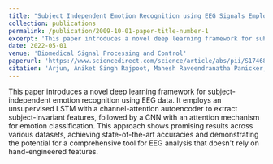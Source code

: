 ```yaml
---
title: "Subject Independent Emotion Recognition using EEG Signals Employing Attention Driven Neural Networks"
collection: publications
permalink: /publication/2009-10-01-paper-title-number-1
excerpt: 'This paper introduces a novel deep learning framework for subject-independent emotion recognition using EEG data. It employs an unsupervised LSTM with a channel-attention autoencoder to extract subject-invariant features, followed by a CNN with an attention mechanism for emotion classification. This approach shows promising results across various datasets, achieving state-of-the-art accuracies and demonstrating the potential for a comprehensive tool for EEG analysis that doesn't rely on hand-engineered features.'
date: 2022-05-01
venue: 'Biomedical Signal Processing and Control'
paperurl: 'https://www.sciencedirect.com/science/article/abs/pii/S1746809422000696'
citation: 'Arjun, Aniket Singh Rajpoot, Mahesh Raveendranatha Panicker, Subject independent emotion recognition using EEG signals employing attention driven neural networks, Biomedical Signal Processing and Control, Volume 75, 2022,'
---
```


This paper introduces a novel deep learning framework for subject-independent emotion recognition using EEG data. It employs an unsupervised LSTM with a channel-attention autoencoder to extract subject-invariant features, followed by a CNN with an attention mechanism for emotion classification. This approach shows promising results across various datasets, achieving state-of-the-art accuracies and demonstrating the potential for a comprehensive tool for EEG analysis that doesn't rely on hand-engineered features.
